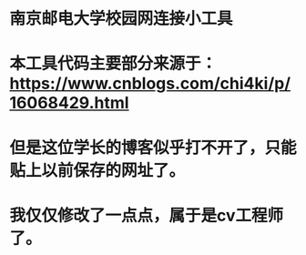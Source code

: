 # 南京邮电大学校园网连接小工具
# 本工具代码主要部分来源于：https://www.cnblogs.com/chi4ki/p/16068429.html
# 但是这位学长的博客似乎打不开了，只能贴上以前保存的网址了。
# 我仅仅修改了一点点，属于是cv工程师了。
